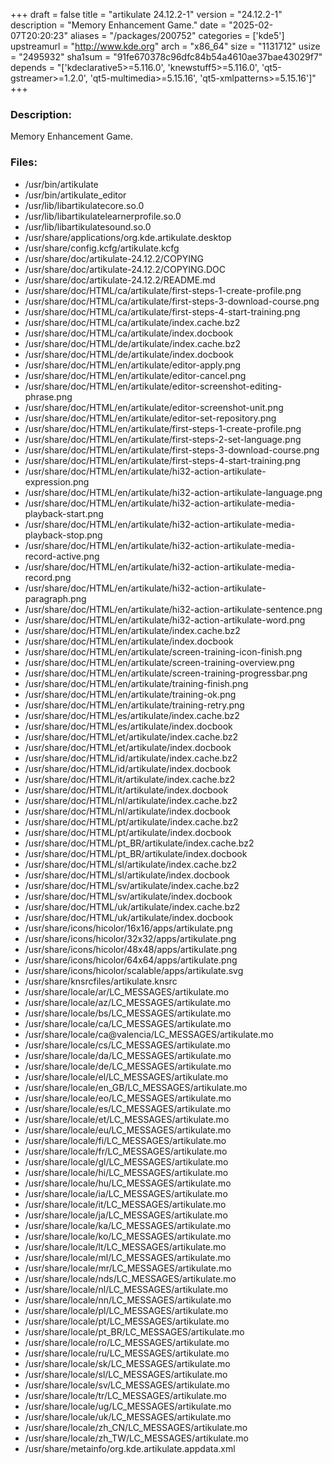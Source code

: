 +++
draft = false
title = "artikulate 24.12.2-1"
version = "24.12.2-1"
description = "Memory Enhancement Game."
date = "2025-02-07T20:20:23"
aliases = "/packages/200752"
categories = ['kde5']
upstreamurl = "http://www.kde.org"
arch = "x86_64"
size = "1131712"
usize = "2495932"
sha1sum = "91fe670378c96dfc84b54a4610ae37bae43029f7"
depends = "['kdeclarative5>=5.116.0', 'knewstuff5>=5.116.0', 'qt5-gstreamer>=1.2.0', 'qt5-multimedia>=5.15.16', 'qt5-xmlpatterns>=5.15.16']"
+++
### Description: 
Memory Enhancement Game.

### Files: 
* /usr/bin/artikulate
* /usr/bin/artikulate_editor
* /usr/lib/libartikulatecore.so.0
* /usr/lib/libartikulatelearnerprofile.so.0
* /usr/lib/libartikulatesound.so.0
* /usr/share/applications/org.kde.artikulate.desktop
* /usr/share/config.kcfg/artikulate.kcfg
* /usr/share/doc/artikulate-24.12.2/COPYING
* /usr/share/doc/artikulate-24.12.2/COPYING.DOC
* /usr/share/doc/artikulate-24.12.2/README.md
* /usr/share/doc/HTML/ca/artikulate/first-steps-1-create-profile.png
* /usr/share/doc/HTML/ca/artikulate/first-steps-3-download-course.png
* /usr/share/doc/HTML/ca/artikulate/first-steps-4-start-training.png
* /usr/share/doc/HTML/ca/artikulate/index.cache.bz2
* /usr/share/doc/HTML/ca/artikulate/index.docbook
* /usr/share/doc/HTML/de/artikulate/index.cache.bz2
* /usr/share/doc/HTML/de/artikulate/index.docbook
* /usr/share/doc/HTML/en/artikulate/editor-apply.png
* /usr/share/doc/HTML/en/artikulate/editor-cancel.png
* /usr/share/doc/HTML/en/artikulate/editor-screenshot-editing-phrase.png
* /usr/share/doc/HTML/en/artikulate/editor-screenshot-unit.png
* /usr/share/doc/HTML/en/artikulate/editor-set-repository.png
* /usr/share/doc/HTML/en/artikulate/first-steps-1-create-profile.png
* /usr/share/doc/HTML/en/artikulate/first-steps-2-set-language.png
* /usr/share/doc/HTML/en/artikulate/first-steps-3-download-course.png
* /usr/share/doc/HTML/en/artikulate/first-steps-4-start-training.png
* /usr/share/doc/HTML/en/artikulate/hi32-action-artikulate-expression.png
* /usr/share/doc/HTML/en/artikulate/hi32-action-artikulate-language.png
* /usr/share/doc/HTML/en/artikulate/hi32-action-artikulate-media-playback-start.png
* /usr/share/doc/HTML/en/artikulate/hi32-action-artikulate-media-playback-stop.png
* /usr/share/doc/HTML/en/artikulate/hi32-action-artikulate-media-record-active.png
* /usr/share/doc/HTML/en/artikulate/hi32-action-artikulate-media-record.png
* /usr/share/doc/HTML/en/artikulate/hi32-action-artikulate-paragraph.png
* /usr/share/doc/HTML/en/artikulate/hi32-action-artikulate-sentence.png
* /usr/share/doc/HTML/en/artikulate/hi32-action-artikulate-word.png
* /usr/share/doc/HTML/en/artikulate/index.cache.bz2
* /usr/share/doc/HTML/en/artikulate/index.docbook
* /usr/share/doc/HTML/en/artikulate/screen-training-icon-finish.png
* /usr/share/doc/HTML/en/artikulate/screen-training-overview.png
* /usr/share/doc/HTML/en/artikulate/screen-training-progressbar.png
* /usr/share/doc/HTML/en/artikulate/training-finish.png
* /usr/share/doc/HTML/en/artikulate/training-ok.png
* /usr/share/doc/HTML/en/artikulate/training-retry.png
* /usr/share/doc/HTML/es/artikulate/index.cache.bz2
* /usr/share/doc/HTML/es/artikulate/index.docbook
* /usr/share/doc/HTML/et/artikulate/index.cache.bz2
* /usr/share/doc/HTML/et/artikulate/index.docbook
* /usr/share/doc/HTML/id/artikulate/index.cache.bz2
* /usr/share/doc/HTML/id/artikulate/index.docbook
* /usr/share/doc/HTML/it/artikulate/index.cache.bz2
* /usr/share/doc/HTML/it/artikulate/index.docbook
* /usr/share/doc/HTML/nl/artikulate/index.cache.bz2
* /usr/share/doc/HTML/nl/artikulate/index.docbook
* /usr/share/doc/HTML/pt/artikulate/index.cache.bz2
* /usr/share/doc/HTML/pt/artikulate/index.docbook
* /usr/share/doc/HTML/pt_BR/artikulate/index.cache.bz2
* /usr/share/doc/HTML/pt_BR/artikulate/index.docbook
* /usr/share/doc/HTML/sl/artikulate/index.cache.bz2
* /usr/share/doc/HTML/sl/artikulate/index.docbook
* /usr/share/doc/HTML/sv/artikulate/index.cache.bz2
* /usr/share/doc/HTML/sv/artikulate/index.docbook
* /usr/share/doc/HTML/uk/artikulate/index.cache.bz2
* /usr/share/doc/HTML/uk/artikulate/index.docbook
* /usr/share/icons/hicolor/16x16/apps/artikulate.png
* /usr/share/icons/hicolor/32x32/apps/artikulate.png
* /usr/share/icons/hicolor/48x48/apps/artikulate.png
* /usr/share/icons/hicolor/64x64/apps/artikulate.png
* /usr/share/icons/hicolor/scalable/apps/artikulate.svg
* /usr/share/knsrcfiles/artikulate.knsrc
* /usr/share/locale/ar/LC_MESSAGES/artikulate.mo
* /usr/share/locale/az/LC_MESSAGES/artikulate.mo
* /usr/share/locale/bs/LC_MESSAGES/artikulate.mo
* /usr/share/locale/ca/LC_MESSAGES/artikulate.mo
* /usr/share/locale/ca@valencia/LC_MESSAGES/artikulate.mo
* /usr/share/locale/cs/LC_MESSAGES/artikulate.mo
* /usr/share/locale/da/LC_MESSAGES/artikulate.mo
* /usr/share/locale/de/LC_MESSAGES/artikulate.mo
* /usr/share/locale/el/LC_MESSAGES/artikulate.mo
* /usr/share/locale/en_GB/LC_MESSAGES/artikulate.mo
* /usr/share/locale/eo/LC_MESSAGES/artikulate.mo
* /usr/share/locale/es/LC_MESSAGES/artikulate.mo
* /usr/share/locale/et/LC_MESSAGES/artikulate.mo
* /usr/share/locale/eu/LC_MESSAGES/artikulate.mo
* /usr/share/locale/fi/LC_MESSAGES/artikulate.mo
* /usr/share/locale/fr/LC_MESSAGES/artikulate.mo
* /usr/share/locale/gl/LC_MESSAGES/artikulate.mo
* /usr/share/locale/hi/LC_MESSAGES/artikulate.mo
* /usr/share/locale/hu/LC_MESSAGES/artikulate.mo
* /usr/share/locale/ia/LC_MESSAGES/artikulate.mo
* /usr/share/locale/it/LC_MESSAGES/artikulate.mo
* /usr/share/locale/ja/LC_MESSAGES/artikulate.mo
* /usr/share/locale/ka/LC_MESSAGES/artikulate.mo
* /usr/share/locale/ko/LC_MESSAGES/artikulate.mo
* /usr/share/locale/lt/LC_MESSAGES/artikulate.mo
* /usr/share/locale/ml/LC_MESSAGES/artikulate.mo
* /usr/share/locale/mr/LC_MESSAGES/artikulate.mo
* /usr/share/locale/nds/LC_MESSAGES/artikulate.mo
* /usr/share/locale/nl/LC_MESSAGES/artikulate.mo
* /usr/share/locale/nn/LC_MESSAGES/artikulate.mo
* /usr/share/locale/pl/LC_MESSAGES/artikulate.mo
* /usr/share/locale/pt/LC_MESSAGES/artikulate.mo
* /usr/share/locale/pt_BR/LC_MESSAGES/artikulate.mo
* /usr/share/locale/ro/LC_MESSAGES/artikulate.mo
* /usr/share/locale/ru/LC_MESSAGES/artikulate.mo
* /usr/share/locale/sk/LC_MESSAGES/artikulate.mo
* /usr/share/locale/sl/LC_MESSAGES/artikulate.mo
* /usr/share/locale/sv/LC_MESSAGES/artikulate.mo
* /usr/share/locale/tr/LC_MESSAGES/artikulate.mo
* /usr/share/locale/ug/LC_MESSAGES/artikulate.mo
* /usr/share/locale/uk/LC_MESSAGES/artikulate.mo
* /usr/share/locale/zh_CN/LC_MESSAGES/artikulate.mo
* /usr/share/locale/zh_TW/LC_MESSAGES/artikulate.mo
* /usr/share/metainfo/org.kde.artikulate.appdata.xml
